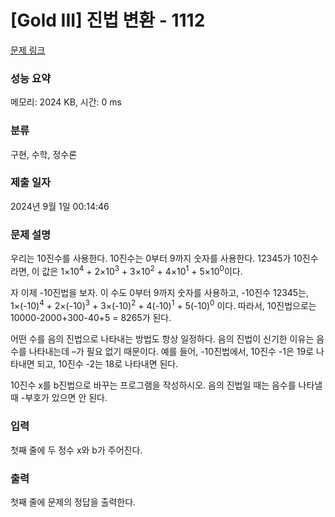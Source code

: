 # [Gold III] 진법 변환 - 1112 

[문제 링크](https://www.acmicpc.net/problem/1112) 

### 성능 요약

메모리: 2024 KB, 시간: 0 ms

### 분류

구현, 수학, 정수론

### 제출 일자

2024년 9월 1일 00:14:46

### 문제 설명

<p>우리는 10진수를 사용한다. 10진수는 0부터 9까지 숫자를 사용한다. 12345가 10진수라면, 이 값은 1×10<sup>4</sup> + 2×10<sup>3</sup> + 3×10<sup>2</sup> + 4×10<sup>1</sup> + 5×10<sup>0</sup>이다.</p>

<p>자 이제 -10진법을 보자. 이 수도 0부터 9까지 숫자를 사용하고, -10진수 12345는, 1×(-10)<sup>4</sup> + 2×(-10)<sup>3</sup> + 3×(-10)<sup>2</sup> + 4(-10)<sup>1</sup> + 5(-10)<sup>0</sup> 이다. 따라서, 10진법으로는 10000-2000+300-40+5 = 8265가 된다.</p>

<p>어떤 수를 음의 진법으로 나타내는 방법도 항상 일정하다. 음의 진법이 신기한 이유는 음수를 나타내는데 –가 필요 없기 때문이다. 예를 들어, -10진법에서, 10진수 -1은 19로 나타내면 되고, 10진수 -2는 18로 나타내면 된다.</p>

<p>10진수 x를 b진법으로 바꾸는 프로그램을 작성하시오. 음의 진법일 때는 음수를 나타낼 때 -부호가 있으면 안 된다.</p>

### 입력 

 <p>첫째 줄에 두 정수 x와 b가 주어진다.</p>

### 출력 

 <p>첫째 줄에 문제의 정답을 출력한다.</p>

